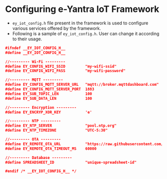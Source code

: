# Configuring e-Yantra IoT Framework

* `ey_iot_config.h` file present in the framework is used to configure various services offered by the framework.
* Following is a sample of `ey_iot_config.h`. User can change it according to their usage.

```json
#ifndef __EY_IOT_CONFIG_H__
#define __EY_IOT_CONFIG_H__

//--------- Wi-Fi --------- 
#define EY_CONFIG_WIFI_SSID      	"my-wifi-ssid"
#define EY_CONFIG_WIFI_PASS      	"my-wifi-password"

//--------- MQTT --------- 
#define EY_CONFIG_MQTT_SERVER_URL 	"mqtt://broker.mqttdashboard.com"
#define EY_CONFIG_MQTT_SERVER_PORT 	1883
#define EY_SUB_TOPIC_LEN			100
#define EY_SUB_DATA_LEN				100

//--------- Encryption --------- 
#define EY_ENCRYP_XOR_KEY			'e'

//--------- NTP --------- 
#define EY_NTP_SERVER	    		"pool.ntp.org"
#define EY_NTP_TIMEZONE     		"UTC-5:30"

//--------- OTA --------- 
#define EY_REMOTE_OTA_URL           "https://raw.githubusercontent.com/username/reponame/master/hello-world.bin"
#define EY_REMOTE_OTA_TIMEOUT_MS	60000

//--------- Database --------- 
#define SPREADSHEET_ID              "unique-spreadsheet-id"

#endif /* __EY_IOT_CONFIG_H__ */
```

